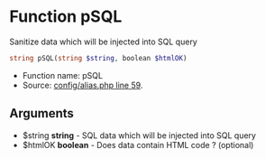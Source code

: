 Function pSQL
===========================

Sanitize data which will be injected into SQL query



```php
string pSQL(string $string, boolean $htmlOK)
```

* Function name: pSQL
* Source: [config/alias.php line 59](https://github.com/PrestaShop/PrestaShop/blob/1.5.6.1/config/alias.php#L59).

Arguments
---------

* $string **string** - SQL data which will be injected into SQL query
* $htmlOK **boolean** - Does data contain HTML code ? (optional)

